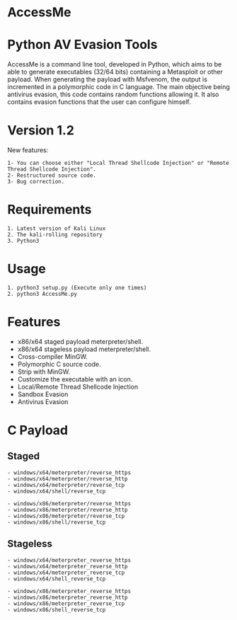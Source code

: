 # AccessMe

# Python AV Evasion Tools

AccessMe is a command line tool, developed in Python, which aims to be able to generate executables (32/64 bits) containing a Metasploit or other payload. 
When generating the payload with Msfvenom, the output is incremented in a polymorphic code in C language. 
The main objective being antivirus evasion, this code contains random functions allowing it. 
It also contains evasion functions that the user can configure himself.

# Version 1.2
New features:
```
1- You can choose either "Local Thread Shellcode Injection" or "Remote Thread Shellcode Injection".
2- Restructured source code.
3- Bug correction.
```

# Requirements
```
1. Latest version of Kali Linux
2. The kali-rolling repository
3. Python3
```

# Usage
```
1. python3 setup.py (Execute only one times)
2. python3 AccessMe.py
```

# Features
- x86/x64 staged payload meterpreter/shell.
- x86/x64 stageless payload meterpreter/shell.
- Cross-compiler MinGW.
- Polymorphic C source code.
- Strip with MinGW.
- Customize the executable with an icon.
- Local/Remote Thread Shellcode Injection
- Sandbox Evasion 
- Antivirus Evasion

# C Payload
## Staged
```
- windows/x64/meterpreter/reverse_https 
- windows/x64/meterpreter/reverse_http
- windows/x64/meterpreter/reverse_tcp
- windows/x64/shell/reverse_tcp

- windows/x86/meterpreter/reverse_https 
- windows/x86/meterpreter/reverse_http
- windows/x86/meterpreter/reverse_tcp
- windows/x86/shell/reverse_tcp
```
## Stageless
```
- windows/x64/meterpreter_reverse_https
- windows/x64/meterpreter_reverse_http
- windows/x64/meterpreter_reverse_tcp 
- windows/x64/shell_reverse_tcp

- windows/x86/meterpreter_reverse_https 
- windows/x86/meterpreter_reverse_http
- windows/x86/meterpreter_reverse_tcp
- windows/x86/shell_reverse_tcp
```
